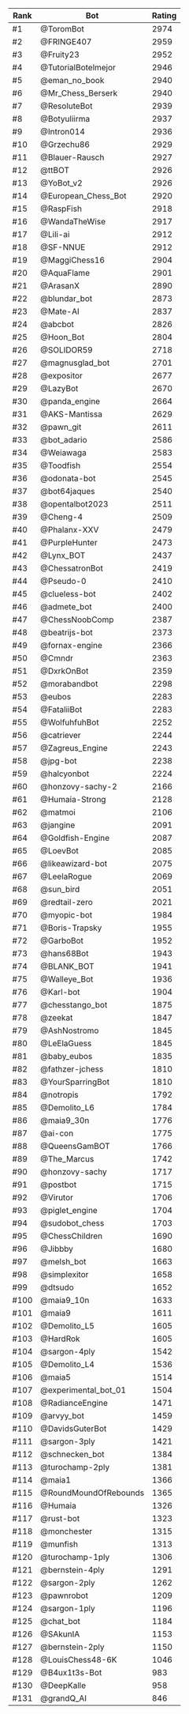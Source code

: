 Rank|Bot|Rating
---|---|---
#1|@ToromBot|2974
#2|@FRINGE407|2959
#3|@Fruity23|2952
#4|@TutorialBotelmejor|2946
#5|@eman_no_book|2940
#6|@Mr_Chess_Berserk|2940
#7|@ResoluteBot|2939
#8|@Botyuliirma|2937
#9|@Intron014|2936
#10|@Grzechu86|2929
#11|@Blauer-Rausch|2927
#12|@ttBOT|2926
#13|@YoBot_v2|2926
#14|@European_Chess_Bot|2920
#15|@RaspFish|2918
#16|@WandaTheWise|2917
#17|@Lili-ai|2912
#18|@SF-NNUE|2912
#19|@MaggiChess16|2904
#20|@AquaFlame|2901
#21|@ArasanX|2890
#22|@blundar_bot|2873
#23|@Mate-AI|2837
#24|@abcbot|2826
#25|@Hoon_Bot|2804
#26|@SOLIDOR59|2718
#27|@magnusglad_bot|2701
#28|@expositor|2677
#29|@LazyBot|2670
#30|@panda_engine|2664
#31|@AKS-Mantissa|2629
#32|@pawn_git|2611
#33|@bot_adario|2586
#34|@Weiawaga|2583
#35|@Toodfish|2554
#36|@odonata-bot|2545
#37|@bot64jaques|2540
#38|@opentalbot2023|2511
#39|@Cheng-4|2509
#40|@Phalanx-XXV|2479
#41|@PurpleHunter|2473
#42|@Lynx_BOT|2437
#43|@ChessatronBot|2419
#44|@Pseudo-0|2410
#45|@clueless-bot|2402
#46|@admete_bot|2400
#47|@ChessNoobComp|2387
#48|@beatrijs-bot|2373
#49|@fornax-engine|2366
#50|@Cmndr|2363
#51|@DxrkOnBot|2359
#52|@morabandbot|2298
#53|@eubos|2283
#54|@FataliiBot|2283
#55|@WolfuhfuhBot|2252
#56|@catriever|2244
#57|@Zagreus_Engine|2243
#58|@jpg-bot|2238
#59|@halcyonbot|2224
#60|@honzovy-sachy-2|2166
#61|@Humaia-Strong|2128
#62|@matmoi|2106
#63|@jangine|2091
#64|@Goldfish-Engine|2087
#65|@LoevBot|2085
#66|@likeawizard-bot|2075
#67|@LeelaRogue|2069
#68|@sun_bird|2051
#69|@redtail-zero|2021
#70|@myopic-bot|1984
#71|@Boris-Trapsky|1955
#72|@GarboBot|1952
#73|@hans68Bot|1943
#74|@BLANK_BOT|1941
#75|@Walleye_Bot|1936
#76|@Karl-bot|1904
#77|@chesstango_bot|1875
#78|@zeekat|1847
#79|@AshNostromo|1845
#80|@LeElaGuess|1845
#81|@baby_eubos|1835
#82|@fathzer-jchess|1810
#83|@YourSparringBot|1810
#84|@notropis|1792
#85|@Demolito_L6|1784
#86|@maia9_30n|1776
#87|@ai-con|1775
#88|@QueensGamBOT|1766
#89|@The_Marcus|1742
#90|@honzovy-sachy|1717
#91|@postbot|1715
#92|@Virutor|1706
#93|@piglet_engine|1704
#94|@sudobot_chess|1703
#95|@ChessChildren|1690
#96|@Jibbby|1680
#97|@melsh_bot|1663
#98|@simplexitor|1658
#99|@dtsudo|1652
#100|@maia9_10n|1633
#101|@maia9|1611
#102|@Demolito_L5|1605
#103|@HardRok|1605
#104|@sargon-4ply|1542
#105|@Demolito_L4|1536
#106|@maia5|1514
#107|@experimental_bot_01|1504
#108|@RadianceEngine|1471
#109|@arvyy_bot|1459
#110|@DavidsGuterBot|1429
#111|@sargon-3ply|1421
#112|@schnecken_bot|1384
#113|@turochamp-2ply|1381
#114|@maia1|1366
#115|@RoundMoundOfRebounds|1365
#116|@Humaia|1326
#117|@rust-bot|1323
#118|@monchester|1315
#119|@munfish|1313
#120|@turochamp-1ply|1306
#121|@bernstein-4ply|1291
#122|@sargon-2ply|1262
#123|@pawnrobot|1209
#124|@sargon-1ply|1196
#125|@chat_bot|1184
#126|@SAkunIA|1153
#127|@bernstein-2ply|1150
#128|@LouisChess48-6K|1046
#129|@B4ux1t3s-Bot|983
#130|@DeepKalle|958
#131|@grandQ_AI|846
